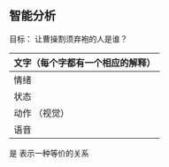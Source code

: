 ## 智能分析

目标： 让曹操割须弃袍的人是谁？



| 文字（每个字都有一个相应的解释） |
| -------------------------------- |
| 情绪                             |
| 状态                             |
| 动作 （视觉）                    |
| 语音                             |

是 表示一种等价的关系

